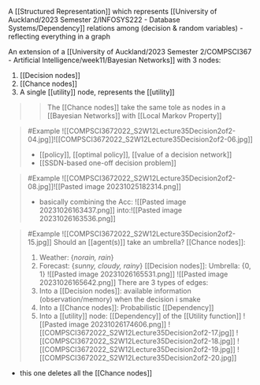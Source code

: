 A [[Structured Representation]] which represents [[University of Auckland/2023 Semester 2/INFOSYS222 - Database Systems/Dependency]] relations among (decision & random variables)
	- reflecting everything in a graph

An extension of a [[University of Auckland/2023 Semester 2/COMPSCI367 - Artificial Intelligence/week11/Bayesian Networks]] with 3 nodes:
1. [[Decision nodes]]
2. [[Chance nodes]]
3. A single [[utility]] node, represents the [[utility]]
>>	The [[Chance nodes]] take the same tole as nodes in a [[Bayesian Networks]] with [[Local Markov Property]]

>	#Example 
>	![[COMPSCI3672022_S2W12Lecture35Decision2of2-04.jpg]]![[COMPSCI3672022_S2W12Lecture35Decision2of2-06.jpg]]
>	- [[policy]], [[optimal policy]], [[value of a decision network]]
>	- [[SSDN-based one-off decision problem]]

>	#Example 
>	![[COMPSCI3672022_S2W12Lecture35Decision2of2-08.jpg]]![[Pasted image 20231025182314.png]]
>	- basically combining the Acc: 
>	![[Pasted image 20231026163437.png]]
>	into:![[Pasted image 20231026163536.png]]

>	#Example 
>	![[COMPSCI3672022_S2W12Lecture35Decision2of2-15.jpg]]
>	Should an [[agent(s)]] take an umbrella?
>	[[Chance nodes]]: 
>	1. Weather: {*norain, rain*}
>	2. Forecast: {*sunny, cloudy, rainy*}
>	[[Decision nodes]]:
>	Umbrella: {0, 1}
>	![[Pasted image 20231026165531.png]]
>	![[Pasted image 20231026165642.png]]
>	There are 3 types of edges:
>	1. Into a [[Decision nodes]]: available information (observation/memory) when the decision i smake
>	2. Into a [[Chance nodes]]: Probabilistic [[Dependency]]
>	3. Into a [[utility]] node: [[Dependency]] of the [[Utility function]]
>	![[Pasted image 20231026174606.png]]
>	![[COMPSCI3672022_S2W12Lecture35Decision2of2-17.jpg]]
>	![[COMPSCI3672022_S2W12Lecture35Decision2of2-18.jpg]]
>	![[COMPSCI3672022_S2W12Lecture35Decision2of2-19.jpg]]
>	![[COMPSCI3672022_S2W12Lecture35Decision2of2-20.jpg]]
>	
>	
- this one deletes all the [[Chance nodes]]